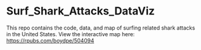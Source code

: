 # Surf_Shark_Attacks_DataViz

This repo contains the code, data, and map of surfing related shark attacks in the United States. View the interactive map here: https://rpubs.com/boydpe/504094
